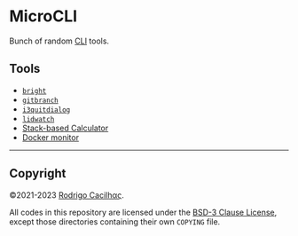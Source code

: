 [CLI]: https://en.wikipedia.org/wiki/Command-line_interface

# MicroCLI

Bunch of random [CLI][] tools.

## Tools

- [`bright`](bright/README.md)
- [`gitbranch`](gitbranch/README.md)
- [`i3quitdialog`](i3quitdialog/README.md)
- [`lidwatch`](lidwatch/README.md)
- [Stack-based Calculator](stcalc/README.md)
- [Docker monitor](dockermon/README.md)

-----

## Copyright

©2021-2023 [Rodrigo Cacilhας](mailto:montegasppa@cacilhas.info).

All codes in this repository are licensed under the
[BSD-3 Clause License](COPYING), except those directories containing  their own
`COPYING` file.
